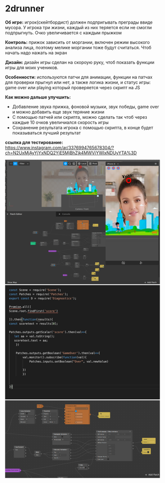 # 2drunner

**Об игре:**
игрок(скейтбордист) должен подпригывать преграды ввиде мусора. У игрока три жизни, каждый из них теряется если не смогли подпрыгнуть. Очко увеличивается с каждым прыжком

**Контроль:**
прижок зависить от моргании, включен режим высокого анализа лица, поэтому мелике моргании тоже будут считаться. Чтоб начать надо нажать на экран

**Дизайн:** 
дизайн игры сделан на скороую руку, чтоб показать функции игры для моих учеников.

**Особенности:**
используются патчи для анимации, функции на патчах для проверки прыгнул или нет, а также логика жизни, и статус игры: game over или playing который проверяется через скрипт на JS

**Как можно дальше улучшить:**
* Добавление звука прижка, фоновой музыки, звук победы, game over и можно добавить еще звук теряние жизни
* С помощью патчей или скрипта, можно сделать так чтоб через каждые 10 очков увеличиался скорость игры
* Сохранение результата игрока с помощью скрипта, в конце будет показываться лучший результат 

**ссылка для тестирование:**
https://www.instagram.com/ar/3376994765678304/?ch=N2UxMjAyYjYxNDQ2YjE5MjBhZjk4MWViYWIxNDUyYTA%3D


![alt text](https://github.com/mustazhap/2drunner/blob/master/p001.png?raw=true)
![alt text](https://github.com/mustazhap/2drunner/blob/master/p002.png?raw=true)
![alt text](https://github.com/mustazhap/2drunner/blob/master/p003.png?raw=true)
